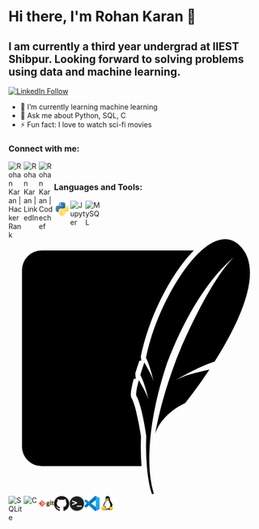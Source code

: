 # Hi there, I'm Rohan Karan 👋

## I am currently a third year undergrad at IIEST Shibpur. Looking forward to solving problems using data and machine learning.

[![LinkedIn Follow](https://img.shields.io/badge/LinkedIn-0077B5?style=for-the-badge&logo=linkedin&logoColor=white)](https://linkedin.com/in/rohankaran001)

- 🌱 I’m currently learning machine learning
- 💬 Ask me about Python, SQL, C
- ⚡ Fun fact: I love to watch sci-fi movies


### Connect with me:
[<img align="left" alt="Rohan Karan | HackerRank" width="30px" src="https://github.com/seanyeh/fontawesome-svgs/blob/master/svg/hackerrank-brands.svg" />][hackerrank]
[<img align="left" alt="Rohan Karan | LinkedIn" width="30px" src="https://cdn.jsdelivr.net/npm/simple-icons@v3/icons/linkedin.svg" />][linkedin]
[<img align="left" alt="Rohan Karan | Codechef" width="30px" src="https://simpleicons.org/icons/codechef.svg" class= "green"/>][codechef]

<br />

### Languages and Tools:
<img align="left" alt="Python" width="32px" src = "https://raw.githubusercontent.com/devicons/devicon/master/icons/python/python-original.svg" />
<img align="left" alt="Jupyter" width="30px" src = "https://jupyter.org/assets/main-logo.svg"/>
<img align="left" alt="MySQL" width="30px" src="https://github.com/gilbarbara/logos/blob/master/logos/mysql.svg" />
<svg role="img" viewBox="0 0 24 24" xmlns="http://www.w3.org/2000/svg"><path d="M21.678.521c-1.032-.92-2.28-.55-3.513.544a8.71 8.71 0 0 0-.547.535c-2.109 2.237-4.066 6.38-4.674 9.544.237.48.422 1.093.544 1.561a13.044 13.044 0 0 1 .164.703s-.019-.071-.096-.296l-.05-.146a1.689 1.689 0 0 0-.033-.08c-.138-.32-.518-.995-.686-1.289-.143.423-.27.818-.376 1.176.484.884.778 2.4.778 2.4s-.025-.099-.147-.442c-.107-.303-.644-1.244-.772-1.464-.217.804-.304 1.346-.226 1.478.152.256.296.698.422 1.186.286 1.1.485 2.44.485 2.44l.017.224a22.41 22.41 0 0 0 .056 2.748c.095 1.146.273 2.13.5 2.657l.155-.084c-.334-1.038-.47-2.399-.41-3.967.09-2.398.642-5.29 1.661-8.304 1.723-4.55 4.113-8.201 6.3-9.945-1.993 1.8-4.692 7.63-5.5 9.788-.904 2.416-1.545 4.684-1.931 6.857.666-2.037 2.821-2.912 2.821-2.912s1.057-1.304 2.292-3.166c-.74.169-1.955.458-2.362.629-.6.251-.762.337-.762.337s1.945-1.184 3.613-1.72C21.695 7.9 24.195 2.767 21.678.521m-18.573.543A1.842 1.842 0 0 0 1.27 2.9v16.608a1.84 1.84 0 0 0 1.835 1.834h9.418a22.953 22.953 0 0 1-.052-2.707c-.006-.062-.011-.141-.016-.2a27.01 27.01 0 0 0-.473-2.378c-.121-.47-.275-.898-.369-1.057-.116-.197-.098-.31-.097-.432 0-.12.015-.245.037-.386a9.98 9.98 0 0 1 .234-1.045l.217-.028c-.017-.035-.014-.065-.031-.097l-.041-.381a32.8 32.8 0 0 1 .382-1.194l.2-.019c-.008-.016-.01-.038-.018-.053l-.043-.316c.63-3.28 2.587-7.443 4.8-9.791.066-.069.133-.128.198-.194Z"/></svg><img align="left" alt="SQLite" width="30px" src="https://simpleicons.org/icons/sqlite.svg" style="fill:#060" stroke="currentColor">
<img align="left" alt="C" width="30px" src="https://github.com/gilbarbara/logos/blob/master/logos/c.svg"/>
<img align="left" alt="Git" width="30px" src="https://raw.githubusercontent.com/github/explore/80688e429a7d4ef2fca1e82350fe8e3517d3494d/topics/git/git.png" />
<img align="left" alt="GitHub" width="30px" src="https://raw.githubusercontent.com/github/explore/78df643247d429f6cc873026c0622819ad797942/topics/github/github.png" />
<img align="left" alt="Terminal" width="30px" src="https://raw.githubusercontent.com/github/explore/80688e429a7d4ef2fca1e82350fe8e3517d3494d/topics/terminal/terminal.png" />
<img align="left" alt="Visual Studio Code" width="30px" src="https://raw.githubusercontent.com/github/explore/80688e429a7d4ef2fca1e82350fe8e3517d3494d/topics/visual-studio-code/visual-studio-code.png" />
<img align="left" alt="Linux" width="30px" src="https://raw.githubusercontent.com/devicons/devicon/master/icons/linux/linux-original.svg" />


<br />
<br />

[hackerrank]: https://hackerrank.com/rohankaran
[codechef]: https://codechef.com/users/rohankaran
[instagram]: https://instagram.com/rohankaran_official
[linkedin]: https://linkedin.com/in/rohankaran001
